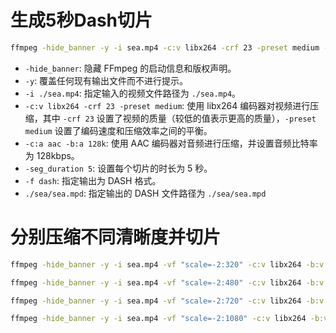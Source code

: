 # 生成5秒Dash切片

```bash
ffmpeg -hide_banner -y -i sea.mp4 -c:v libx264 -crf 23 -preset medium -c:a aac -b:a 128k -seg_duration 5 -f dash sea/sea.mpd
```

- `-hide_banner`: 隐藏 FFmpeg 的启动信息和版权声明。
- `-y`: 覆盖任何现有输出文件而不进行提示。
- `-i ./sea.mp4`: 指定输入的视频文件路径为 `./sea.mp4`。
- `-c:v libx264 -crf 23 -preset medium`: 使用 libx264 编码器对视频进行压缩，其中 `-crf 23` 设置了视频的质量（较低的值表示更高的质量），`-preset medium` 设置了编码速度和压缩效率之间的平衡。
- `-c:a aac -b:a 128k`: 使用 AAC 编码器对音频进行压缩，并设置音频比特率为 128kbps。
- `-seg_duration 5`: 设置每个切片的时长为 5 秒。
- `-f dash`: 指定输出为 DASH 格式。
- `./sea/sea.mpd`: 指定输出的 DASH 文件路径为 `./sea/sea.mpd`

# 分别压缩不同清晰度并切片

```bash
ffmpeg -hide_banner -y -i sea.mp4 -vf "scale=-2:320" -c:v libx264 -b:v 400k -profile:v baseline -s 320x180 -c:a aac -b:a 128k -seg_duration 5 -f dash output/320p/stream.mpd

ffmpeg -hide_banner -y -i sea.mp4 -vf "scale=-2:480" -c:v libx264 -b:v 800k -profile:v main -s 854x480 -c:a aac -b:a 128k -seg_duration 5 -f dash output/480p/stream.mpd

ffmpeg -hide_banner -y -i sea.mp4 -vf "scale=-2:720" -c:v libx264 -b:v 1500k -profile:v main -s 1280x720 -c:a aac -b:a 128k -seg_duration 5 -f dash -y output/720p/stream.mpd

ffmpeg -hide_banner -y -i sea.mp4 -vf "scale=-2:1080" -c:v libx264 -b:v 3000k -profile:v high -s 1920x1080 -c:a aac -b:a 128k -seg_duration 5 -f dash -y output/1080p/stream.mpd
```
